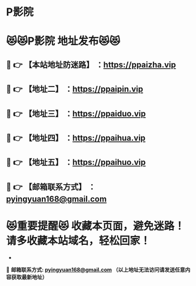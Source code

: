 # P影院
:heart_eyes_cat::heart_eyes_cat:P影院 地址发布:heart_eyes_cat::heart_eyes_cat:
==
:kiss: :point_right: 【本站地址防迷路】 ：https://ppaizha.vip
------
:kiss: :point_right: 【地址二】 ：https://ppaipin.vip
------
:kiss: :point_right: 【地址三】 ：https://ppaiduo.vip
------
:kiss: :point_right: 【地址四】 ：https://ppaihua.vip
------
:kiss: :point_right: 【地址五】 ：https://ppaihuo.vip
------
:kiss: :point_right: 【邮箱联系方式】 ：pyingyuan168@gmail.com
------
:heart_eyes_cat:重要提醒:heart_eyes_cat: 收藏本页面，避免迷路！请多收藏本站域名，轻松回家！
==

-

:love_letter: __邮箱联系方式: pyingyuan168@gmail.com （以上地址无法访问请发送任意内容获取最新地址）__

